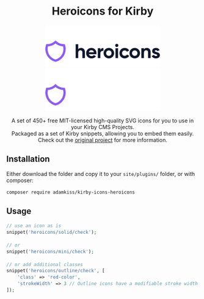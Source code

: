 <h1 align="center">Heroicons for Kirby</h1>

<p align="center">
  <a href="https://heroicons.com/#gh-light-mode-only" target="_blank">
    <img src="https://raw.githubusercontent.com/tailwindlabs/heroicons/master/.github/logo-light.svg" alt="Heroicons" width="300">
  </a>
  <a href="https://heroicons.com/#gh-dark-mode-only" target="_blank">
    <img src="https://raw.githubusercontent.com/tailwindlabs/heroicons/master/.github/logo-dark.svg" alt="Heroicons" width="300">
  </a>
</p>

<p align="center">
  A set of 450+ free MIT-licensed high-quality SVG icons for you to use in your Kirby CMS Projects. <br>Packaged as a set of Kirby snippets, allowing you to embed them easily. Check out the <a href="https://github.com/tailwindlabs/heroicons">original project</a> for more information.
<p>

## Installation

Either download the folder and copy it to your `site/plugins/` folder, or with composer:

``` bash
composer require adamkiss/kirby-icons-heroicons
```

## Usage

``` php
// use an icon as is
snippet('heroicons/solid/check');

// or
snippet('heroicons/mini/check');

// or add additional classes
snippet('heroicons/outline/check', [
    'class' => 'red-color',
    'strokeWidth' => 3 // Outline icons have a modifiable stroke width as well
]);
```
